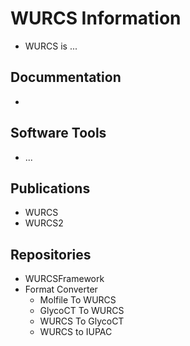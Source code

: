 # WURCS Information
  * WURCS is ...

## Docummentation
  
  * 

## Software Tools

 * ...

## Publications

  * WURCS
  * WURCS2

## Repositories

  * WURCSFramework
  * Format Converter
    * Molfile To WURCS
    * GlycoCT To WURCS
    * WURCS To GlycoCT
    * WURCS to IUPAC


